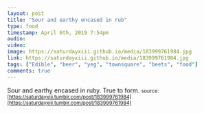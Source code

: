 ```yaml
---
layout: post
title: "Sour and earthy encased in rub"
type: food
timestamp: April 6th, 2019 7:54pm
audio: 
video: 
image: https://saturdayxiii.github.io/media/183999761984.jpg
link: https://saturdayxiii.github.io/media/183999761984.jpg
tags: ["Edible", "beer", "yeg", "townsquare", "beets", "food"]
comments: true
---
```

Sour and earthy encased in ruby.  True to form.
<small>source: [https://saturdayxiii.tumblr.com/post/183999761984](https://saturdayxiii.tumblr.com/post/183999761984)</small>